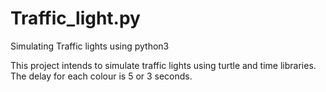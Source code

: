 # Traffic_light.py
Simulating Traffic lights using python3

This project intends to simulate traffic lights using turtle and time libraries.
The delay for each colour is 5 or 3 seconds.
